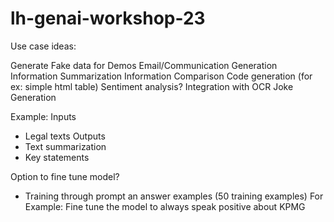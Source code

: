 # lh-genai-workshop-23

Use case ideas:

Generate Fake data for Demos
Email/Communication Generation
Information Summarization
Information Comparison
Code generation (for ex: simple html table)
Sentiment analysis?
Integration with OCR
Joke Generation

Example:
Inputs
- Legal texts
Outputs
- Text summarization
- Key statements
		
Option to fine tune model?
- Training through prompt an answer examples (50 training examples)
For Example: Fine tune the model to always speak positive about KPMG

